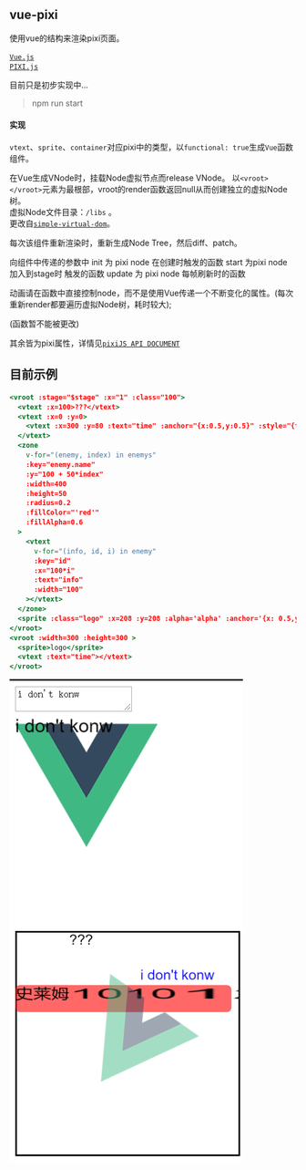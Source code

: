## vue-pixi
使用vue的结构来渲染pixi页面。

[`Vue.js`](https://vuejs.org)   
[`PIXI.js`](https://pixijs.io)

目前只是初步实现中...
> npm run start 

#### 实现
`vtext`、`sprite`、`container`对应pixi中的类型，以`functional: true`生成`Vue`函数组件。

在Vue生成VNode时，挂载Node虚拟节点而release VNode。
以`<vroot></vroot>`元素为最根部，vroot的render函数返回null从而创建独立的虚拟Node树。  
虚拟Node文件目录：`/libs` 。  
更改自[`simple-virtual-dom`](https://github.com/livoras/simple-virtual-dom)。

每次该组件重新渲染时，重新生成Node Tree，然后diff、patch。

向组件中传递的参数中
init 为 pixi node 在创建时触发的函数
start 为pixi node 加入到stage时 触发的函数
update 为 pixi node 每帧刷新时的函数

动画请在函数中直接控制node，而不是使用Vue传递一个不断变化的属性。(每次重新render都要遍历虚拟Node树，耗时较大);

(函数暂不能被更改)

其余皆为pixi属性，详情见[`pixiJS API DOCUMENT`](http://pixijs.download/release/docs/index.html)

## 目前示例

```jsx
<vroot :stage="$stage" :x="1" :class="100">
  <vtext :x=100>???</vtext>
  <vtext :x=0 :y=0>
    <vtext :x=300 :y=80 :text="time" :anchor="{x:0.5,y:0.5}" :style="{fill:'blue'}"></vtext>
  </vtext>
  <zone
    v-for="(enemy, index) in enemys" 
    :key="enemy.name" 
    :y="100 + 50*index"
    :width=400
    :height=50
    :radius=0.2
    :fillColor="'red'"
    :fillAlpha=0.6
  >
    <vtext
      v-for="(info, id, i) in enemy"
      :key="id"
      :x="100*i"
      :text="info"
      :width="100"
    ></vtext>
  </zone>
  <sprite :class="logo" :x=208 :y=208 :alpha='alpha' :anchor='{x: 0.5,y:0.5}' :init='loop' :update='rotate'>logo</sprite>
</vroot>
<vroot :width=300 :height=300 >
  <sprite>logo</sprite>
  <vtext :text="time"></vtext>
</vroot>
```
![示例](./_docs/template.png)
